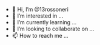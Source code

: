 - 👋 Hi, I’m @13rossoneri
- 👀 I’m interested in ...
- 🌱 I’m currently learning ...
- 💞️ I’m looking to collaborate on ...
- 📫 How to reach me ...

<!---
13rossoneri/13rossoneri is a ✨ special ✨ repository because its `README.md` (this file) appears on your GitHub profile.
You can click the Preview link to take a look at your changes.
--->
